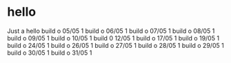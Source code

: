 # hello
Just a hello
build o 05/05 1
build o 06/05 1
build o 07/05 1
build o 08/05 1
build o 09/05 1
build o 10/05 1
build 0 12/05 1
build o 17/05 1
build o 19/05 1
build o 24/05 1
build o 26/05 1
build o 27/05 1
build o 28/05 1
build o 29/05 1
build o 30/05 1
build o 31/05 1
